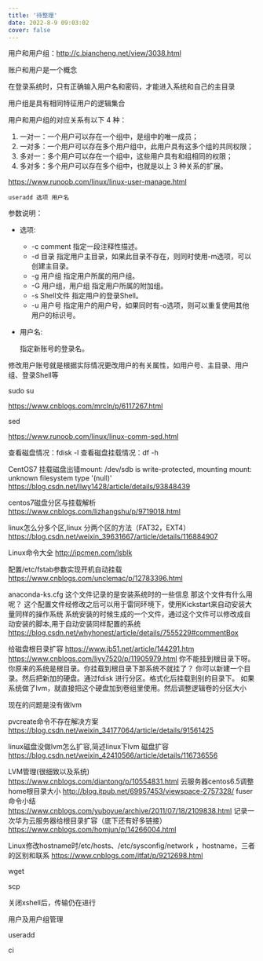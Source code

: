 ```yaml
---
title: '待整理'
date: 2022-8-9 09:03:02
cover: false
---
```






用户和用户组：http://c.biancheng.net/view/3038.html

账户和用户是一个概念

在登录系统时，只有正确输入用户名和密码，才能进入系统和自己的主目录

用户组是具有相同特征用户的逻辑集合

用户和用户组的对应关系有以下 4 种：

1. 一对一：一个用户可以存在一个组中，是组中的唯一成员；
2. 一对多：一个用户可以存在多个用户组中，此用户具有这多个组的共同权限；
3. 多对一：多个用户可以存在一个组中，这些用户具有和组相同的权限；
4. 多对多：多个用户可以存在多个组中，也就是以上 3 种关系的扩展。



https://www.runoob.com/linux/linux-user-manage.html

```
useradd 选项 用户名
```

参数说明：

- 选项:

  - -c comment 指定一段注释性描述。
  - -d 目录 指定用户主目录，如果此目录不存在，则同时使用-m选项，可以创建主目录。
  - -g 用户组 指定用户所属的用户组。
  - -G 用户组，用户组 指定用户所属的附加组。
  - -s Shell文件 指定用户的登录Shell。
  - -u 用户号 指定用户的用户号，如果同时有-o选项，则可以重复使用其他用户的标识号。

- 用户名:

  指定新账号的登录名。

修改用户账号就是根据实际情况更改用户的有关属性，如用户号、主目录、用户组、登录Shell等



sudo su

https://www.cnblogs.com/mrcln/p/6117267.html

sed

https://www.runoob.com/linux/linux-comm-sed.html



查看磁盘情况：fdisk -l
查看磁盘挂载情况：df -h

CentOS7 挂载磁盘出错mount: /dev/sdb is write-protected, mounting mount: unknown filesystem type '(null)'
https://blog.csdn.net/llwy1428/article/details/93848439

centos7磁盘分区与挂载解析
https://www.cnblogs.com/lizhangshu/p/9719018.html

linux怎么分多个区,linux 分两个区的方法（FAT32，EXT4）
https://blog.csdn.net/weixin_39631667/article/details/116884907

Linux命令大全
http://ipcmen.com/lsblk

配置/etc/fstab参数实现开机自动挂载
https://www.cnblogs.com/unclemac/p/12783396.html

anaconda-ks.cfg
这个文件记录的是安装系统时的一些信息
那这个文件有什么用呢？
这个配置文件经修改之后可以用于雷同环境下，使用Kickstart来自动安装大量同样的操作系统
系统安装的时候生成的一个文件，通过这个文件可以修改成自动安装的脚本,用于自动安装同样配置的系统
https://blog.csdn.net/whyhonest/article/details/7555229#commentBox

给磁盘根目录扩容
https://www.jb51.net/article/144291.htm
https://www.cnblogs.com/liyy7520/p/11905979.html
你不能挂到根目录下呀。你原来的系统是根目录。你挂载到根目录下那系统不就挂了？
你可以新建一个目录。然后把新加的硬盘。通过fdisk 进行分区。格式化后挂载到别的目录下。
如果系统做了lvm，就直接把这个硬盘加到卷组里使用。然后调整逻辑卷的分区大小

现在的问题是没有做lvm

pvcreate命令不存在解决方案
https://blog.csdn.net/weixin_34177064/article/details/91561425

linux磁盘没做lvm怎么扩容,简述linux下lvm 磁盘扩容
https://blog.csdn.net/weixin_42410566/article/details/116736556

LVM管理(很细致以及系统)
https://www.cnblogs.com/diantong/p/10554831.html
云服务器centos6.5调整home根目录大小
http://blog.itpub.net/69957453/viewspace-2757328/
fuser 命令小结
https://www.cnblogs.com/yuboyue/archive/2011/07/18/2109838.html
记录一次华为云服务器给根目录扩容（底下还有好多链接）
https://www.cnblogs.com/homjun/p/14266004.html

Linux修改hostname时/etc/hosts、/etc/sysconfig/network ，hostname，三者的区别和联系
https://www.cnblogs.com/itfat/p/9212698.html





wget





scp



关闭xshell后，传输仍在进行

用户及用户组管理

useradd



ci

